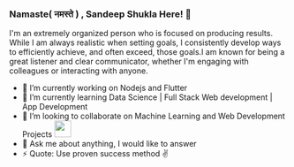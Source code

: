 ### Namaste(  नमस्ते ) , Sandeep Shukla Here!  👋
I'm an extremely organized person who is focused on producing results. While I am always realistic when setting goals, I
consistently develop ways to efficiently achieve, and often exceed, those goals.I am known for being a great listener and
clear communicator, whether I'm engaging with colleagues or interacting with anyone.

- 🔭 I’m currently working on Nodejs and Flutter
- 🌱 I’m currently learning Data Science | Full Stack Web development | App Development 
- 👯 I’m looking to collaborate on Machine Learning and Web Development Projects <img src="https://media.giphy.com/media/WUlplcMpOCEmTGBtBW/giphy.gif" width="30">
- 💬 Ask me about anything, I would like to answer
- ⚡ Quote: Use proven success method ✌
